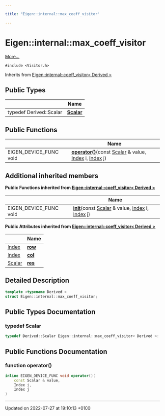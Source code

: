```yaml
---

title: "Eigen::internal::max_coeff_visitor"

---
```


# Eigen::internal::max_coeff_visitor



 [More...](#detailed-description)


`#include <Visitor.h>`

Inherits from [Eigen::internal::coeff_visitor< Derived >](http://example.org/classes/structeigen_1_1internal_1_1coeff__visitor/)

## Public Types

|                | Name           |
| -------------- | -------------- |
| typedef Derived::Scalar | **[Scalar](http://example.org/classes/structeigen_1_1internal_1_1max__coeff__visitor/#typedef-scalar)**  |

## Public Functions

|                | Name           |
| -------------- | -------------- |
| EIGEN_DEVICE_FUNC void | **[operator()](http://example.org/classes/structeigen_1_1internal_1_1max__coeff__visitor/#function-operator())**(const <a href="http://example.org/classes/structeigen_1_1internal_1_1coeff__visitor/#typedef-scalar">Scalar</a> & value, <a href="http://example.org/namespaces/namespaceeigen/#typedef-index">Index</a> i, <a href="http://example.org/namespaces/namespaceeigen/#typedef-index">Index</a> j) |

## Additional inherited members

**Public Functions inherited from [Eigen::internal::coeff_visitor< Derived >](http://example.org/classes/structeigen_1_1internal_1_1coeff__visitor/)**

|                | Name           |
| -------------- | -------------- |
| EIGEN_DEVICE_FUNC void | **[init](http://example.org/classes/structeigen_1_1internal_1_1coeff__visitor/#function-init)**(const <a href="http://example.org/classes/structeigen_1_1internal_1_1coeff__visitor/#typedef-scalar">Scalar</a> & value, <a href="http://example.org/namespaces/namespaceeigen/#typedef-index">Index</a> i, <a href="http://example.org/namespaces/namespaceeigen/#typedef-index">Index</a> j) |

**Public Attributes inherited from [Eigen::internal::coeff_visitor< Derived >](http://example.org/classes/structeigen_1_1internal_1_1coeff__visitor/)**

|                | Name           |
| -------------- | -------------- |
| <a href="http://example.org/namespaces/namespaceeigen/#typedef-index">Index</a> | **[row](http://example.org/classes/structeigen_1_1internal_1_1coeff__visitor/#variable-row)**  |
| <a href="http://example.org/namespaces/namespaceeigen/#typedef-index">Index</a> | **[col](http://example.org/classes/structeigen_1_1internal_1_1coeff__visitor/#variable-col)**  |
| <a href="http://example.org/classes/structeigen_1_1internal_1_1coeff__visitor/#typedef-scalar">Scalar</a> | **[res](http://example.org/classes/structeigen_1_1internal_1_1coeff__visitor/#variable-res)**  |


## Detailed Description

```cpp
template <typename Derived >
struct Eigen::internal::max_coeff_visitor;
```

## Public Types Documentation

### typedef Scalar

```cpp
typedef Derived::Scalar Eigen::internal::max_coeff_visitor< Derived >::Scalar;
```


## Public Functions Documentation

### function operator()

```cpp
inline EIGEN_DEVICE_FUNC void operator()(
    const Scalar & value,
    Index i,
    Index j
)
```


-------------------------------

Updated on 2022-07-27 at 19:10:13 +0100